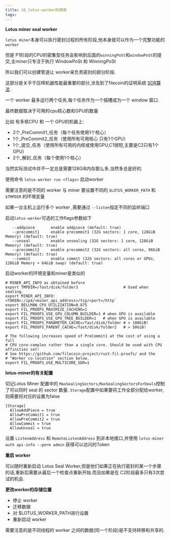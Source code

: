 ```yaml
---
title: 16_lotus-worker的使用
tags: 
---
```


**Lotus miner seal worker**

`lotus miner`本身可以执行密封过程的所有阶段,他本身就可以作为一个完整功能的`worker`

但是 P1阶段的CPU的密集型任务会影响到后面的`winningPoSt`和`windowPoSt`的提交,主miner只专注于执行 WindowPoSt 和 WinningPoSt

所以我们可以创建管道让 worker来负责密封的部分阶段.

这部分是关乎于压榨机器性能最重要的部分,涉及到了filecoin的证明系统 [SDR算法](https://github.com/filecoin-project/rust-fil-proofs/) .

一个 worker 最多运行两个任务,每个任务作为一个插槽成为一个 window 窗口. 

最终数据取决于可用的cpu核心数和GPU的数量

比如 有多核CPU 和 一个 GPU的机器上:

*   2个_PreCommit1_任务（每个任务使用1个核心） 
*   1个_PreCommit2_任务（使用所有可用核心 只有1个GPU）
*   1个_提交_任务（使用所有可用的内核或使用GPU,C1很短,主要是C2只有1个GPU）
*   2个_解封_任务（每个使用1个核心）

当然实际测试中并不一定总是需要128GiB内存那么多,当然多总是好的. 

使用命令 `lotus-worker run <flags>` 启动worker

需要注意的是不同的 worker 与 miner 要设置不同的 `$LOTUS_WORKER_PATH` 和 `$TMPDIR` 的环境变量

如果一台主机上运行多个 worker ,需要通过 `--listen`指定不同的监听端口

启动`lotus-worker`可选的工作flags参数如下

```
   --addpiece		enable addpiece (default: true)
   --precommit1		enable precommit1 (32G sectors: 1 core, 128GiB Memory) (default: true)
   --unseal			enable unsealing (32G sectors: 1 core, 128GiB Memory) (default: true)
   --precommit2		enable precommit2 (32G sectors: all cores, 96GiB Memory) (default: true)
   --commit			enable commit (32G sectors: all cores or GPUs, 128GiB Memory + 64GiB swap) (default: true)
```

启动worker的环境变量和miner是类似的

```
# MINER_API_INFO as obtained before
export TMPDIR=/fast/disk/folder3                    # Used when sealing.
export MINER_API_INFO:<TOKEN>:/ip4/<miner_api_address>/tcp/<port>/http`
export BELLMAN_CPU_UTILIZATION=0.875
export FIL_PROOFS_MAXIMIZE_CACHING=1
export FIL_PROOFS_USE_GPU_COLUMN_BUILDER=1 # when GPU is available
export FIL_PROOFS_USE_GPU_TREE_BUILDER=1   # when GPU is available
export FIL_PROOFS_PARAMETER_CACHE=/fast/disk/folder # > 100GiB!
export FIL_PROOFS_PARENT_CACHE=/fast/disk/folder2   # > 50GiB!

# The following increases speed of PreCommit1 at the cost of using a full
# CPU core-complex rather than a single core. Should be used with CPU affinities set!
# See https://github.com/filecoin-project/rust-fil-proofs/ and the
# "Worker co-location" section below.
export FIL_PROOFS_USE_MULTICORE_SDR=1
```

**lotus-miner的有关配置**

切记Lotus Miner 配置中的 `MaxSealingSectors`,`MaxSealingSectorsForDeals`控制了可以同时 seal 的 sector 数量. `Storage`配置中如果要将工作全部分配给worker,则需要将对应的设置为false

```
[Storage]
  AllowAddPiece = true
  AllowPreCommit1 = true
  AllowPreCommit2 = true
  AllowCommit = true
  AllowUnseal = true
```

设置 `ListenAddress` 和 `RemoteListenAddress` 到非本地接口,并使用 `lotus-miner auth api-info --perm admin` 获得可以访问的Token 

**重启 worker**

可以随时重新启动 Lotus Seal Worker,但是他们如果正在执行密封的某一个步骤的话,重新后需要从最后一个检查点重新开始.而且如果是在 C2阶段最多只有3次尝试的机会.

**更改worker的存储位置**

- 停止 worker
- 迁移数据
- 对 $LOTUS_WORKER_PATH进行设置
- 重新启动 worker

需要注意的是不同线程的 worker 之间的数据(同一个阶段)是不支持转移和共享的.